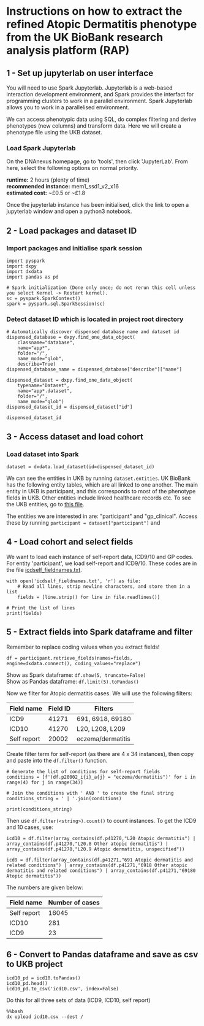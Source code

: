 # Instructions on how to extract the refined Atopic Dermatitis phenotype from the UK BioBank research analysis platform (RAP) 

## 1 - Set up jupyterlab on user interface

You will need to use Spark Jupyterlab. Jupyterlab is a web-based interaction development environment, and Spark provides the interfact for programming clusters to work in a parallel environment. Spark Jupyterlab allows you to work in a parallelised environment. 

We can access phenotypic data using SQL, do complex filtering and derive phenotypes (new columns) and transform data. Here we will create a phenotype file using the UKB dataset. 

### Load Spark Jupyterlab 

On the DNAnexus homepage, go to 'tools', then click 'JupyterLab'. From here, select the following options on normal priority. 

**runtime:** 2 hours (plenty of time)    
**recommended instance:** mem1_ssd1_v2_x16    
**estimated cost:** ~£0.5 or ~£1.8    

Once the jupyterlab instance has been initialised, click the link to open a jupyterlab window and open a python3 notebook. 

## 2 - Load packages and dataset ID

### Import packages and initialise spark session
```
import pyspark
import dxpy
import dxdata
import pandas as pd
```
```
# Spark initialization (Done only once; do not rerun this cell unless you select Kernel -> Restart kernel).
sc = pyspark.SparkContext()
spark = pyspark.sql.SparkSession(sc)
```
### Detect dataset ID which is located in project root directory

```
# Automatically discover dispensed database name and dataset id
dispensed_database = dxpy.find_one_data_object(
    classname="database", 
    name="app*", 
    folder="/", 
    name_mode="glob", 
    describe=True)
dispensed_database_name = dispensed_database["describe"]["name"]

dispensed_dataset = dxpy.find_one_data_object(
    typename="Dataset", 
    name="app*.dataset", 
    folder="/", 
    name_mode="glob")
dispensed_dataset_id = dispensed_dataset["id"]

dispensed_dataset_id
```

## 3 - Access dataset and load cohort

### Load dataset into Spark

```
dataset = dxdata.load_dataset(id=dispensed_dataset_id)
```

We can see the entities in UKB by running `dataset.entities`. UK BioBank has the following entity tables, which are all linked to one another. The main entity in UKB is participant, and this corresponds to most of the phenotype fields in UKB. Other entities include linked healthcare records etc. To see the UKB entities, go to [this file](UKB_entities.txt). 

The entities we are interested in are: "participant" and "gp_clinical". Access these by running `participant = dataset["participant"]` and 

## 4 - Load cohort and select fields

We want to load each instance of self-report data, ICD9/10 and GP codes. For entity 'participant', we load self-report and ICD9/10. These codes are in the file [icdself_fieldnames.txt](icdself_fieldnames.txt). 

```
with open('icdself_fieldnames.txt', 'r') as file:
    # Read all lines, strip newline characters, and store them in a list
    fields = [line.strip() for line in file.readlines()]

# Print the list of lines
print(fields)
```

## 5 - Extract fields into Spark dataframe and filter
Remember to replace coding values when you extract fields! 
```
df = participant.retrieve_fields(names=fields, engine=dxdata.connect(), coding_values="replace")
```
Show as Spark dataframe: `df.show(5, truncate=False)`   
Show as Pandas dataframe: `df.limit(5).toPandas()`   

Now we filter for Atopic dermatitis cases. We will use the following filters: 

| Field name | Field ID | Filters|
|----------|----------|----------|
| ICD9 | 41271 | 691, 6918, 69180|
| ICD10 | 41270 | L20, L208, L209|
| Self report | 20002| eczema/dermatitis|

Create filter term for self-report (as there are 4 x 34 instances), then copy and paste into the `df.filter()` function. 

```
# Generate the list of conditions for self-report fields
conditions = [f'(df.p20002_i{i}_a{j} = "eczema/dermatitis")' for i in range(4) for j in range(34)]

# Join the conditions with ' AND ' to create the final string
conditions_string = ' | '.join(conditions)

print(conditions_string)
```
Then use `df.filter(<string>).count()` to count instances. To get the ICD9 and 10 cases, use:

```
icd10 = df.filter(array_contains(df.p41270,"L20 Atopic dermatitis") | array_contains(df.p41270,"L20.8 Other atopic dermatitis") | array_contains(df.p41270,"L20.9 Atopic dermatitis, unspecified"))

icd9 = df.filter(array_contains(df.p41271,"691 Atopic dermatitis and related conditions") | array_contains(df.p41271,"6918 Other atopic dermatitis and related conditions") | array_contains(df.p41271,"69180 Atopic dermatitis"))
```

The numbers are given below:

|Field name| Number of cases|
|----------|----------|
| Self report| 16045|
| ICD10 | 281|
|ICD9 | 23 | 

## 6 - Convert to Pandas dataframe and save as csv to UKB project

```
icd10_pd = icd10.toPandas()
icd10_pd.head()
icd10_pd.to_csv('icd10.csv', index=False)
```
Do this for all three sets of data (ICD9, ICD10, self report)
```
%%bash
dx upload icd10.csv --dest /
```
